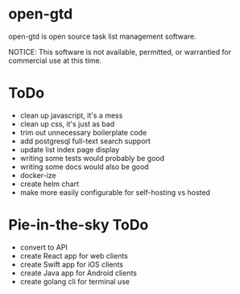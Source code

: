 # open-gtd

open-gtd is open source task list management software. 

NOTICE: This software is not available, permitted, or warrantied for commercial use at this time.

# ToDo

* clean up javascript, it's a mess
* clean up css, it's just as bad
* trim out unnecessary boilerplate code
* add postgresql full-text search support
* update list index page display
* writing some tests would probably be good
* writing some docs would also be good
* docker-ize
* create helm chart
* make more easily configurable for self-hosting vs hosted

# Pie-in-the-sky ToDo

* convert to API
* create React app for web clients
* create Swift app for iOS clients
* create Java app for Android clients
* create golang cli for terminal use
